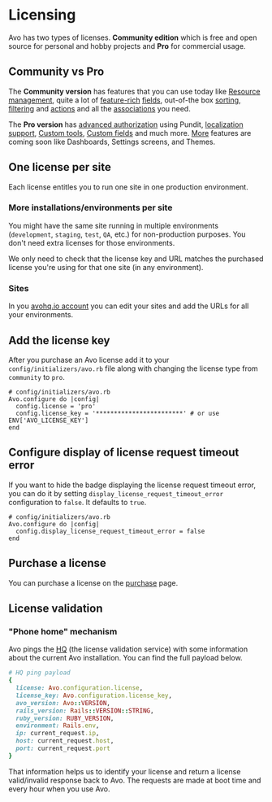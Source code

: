# Licensing

Avo has two types of licenses. **Community edition** which is free and open source for personal and hobby projects and **Pro** for commercial usage.

## Community vs Pro

The **Community version** has features that you can use today like [Resource management](./resources.html), quite a lot of [feature-rich](./field-options.html) [fields](./fields.html), out-of-the box [sorting](./field-options.html#sortable-fields), [filtering](./filters.html) and [actions](./actions.html) and all the [associations](./associations.html) you need.

The **Pro version** has [advanced authorization](./authorization.html) using Pundit, [localization support](./localization.html), [Custom tools](./custom-tools.html), [Custom fields](./custom-tools.html) and much more. [More](https://avohq.io/roadmap) features are coming soon like Dashboards, Settings screens, and Themes.

## One license per site

Each license entitles you to run one site in one production environment.

### More installations/environments per site

You might have the same site running in multiple environments (`development`, `staging`, `test`, `QA`, etc.) for non-production purposes. You don't need extra licenses for those environments.

We only need to check that the license key and URL matches the purchased license you're using for that one site (in any environment).

### Sites

In you [avohq.io  account](https://avohq.io/account) you can edit your sites and add the URLs for all your environments.

<!-- ### Public Domains

When Avo calls home we use a series of rules to determine if the domain it’s running on is considered "public".

If any of the following rules match, the domain is considered **not public** (letting you stay in Trial Mode)

- Is the host a single segment? eg. `localhost`
- Is the host an IP address?
- Does it use a port other than 80 or 443?
- Does it have a dev-related subdomain? `test.`, `testing.`, `sandbox.`, `local.`, `dev.`, `stage.`, `staging.`
- Does it use a dev-related TLD? `.local`, `.localhost`, `.test`, `.invalid`, `.example`, or `.wip` -->

## Add the license key

After you purchase an Avo license add it to your `config/initializers/avo.rb` file along with changing the license type from `community` to `pro`.

```ruby{3-4}
# config/initializers/avo.rb
Avo.configure do |config|
  config.license = 'pro'
  config.license_key = '************************' # or use ENV['AVO_LICENSE_KEY']
end
```

## Configure display of license request timeout error

If you want to hide the badge displaying the license request timeout error, you can do it by setting `display_license_request_timeout_error` configuration to `false`. It defaults to `true`.

```ruby{3}
# config/initializers/avo.rb
Avo.configure do |config|
  config.display_license_request_timeout_error = false
end
```
## Purchase a license

You can purchase a license on the [purchase](https://avohq.io/purchase/pro) page.

## License validation

### "Phone home" mechanism

Avo pings the [HQ](https://avohq.io) (the license validation service) with some information about the current Avo installation. You can find the full payload below.

```ruby
# HQ ping payload
{
  license: Avo.configuration.license,
  license_key: Avo.configuration.license_key,
  avo_version: Avo::VERSION,
  rails_version: Rails::VERSION::STRING,
  ruby_version: RUBY_VERSION,
  environment: Rails.env,
  ip: current_request.ip,
  host: current_request.host,
  port: current_request.port
}
```

That information helps us to identify your license and return a license valid/invalid response back to Avo.
The requests are made at boot time and every hour when you use Avo.
